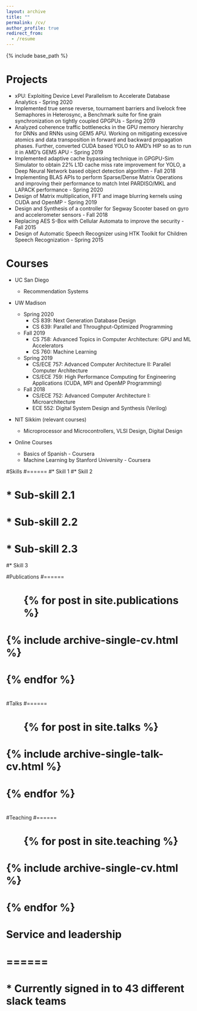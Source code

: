 ```yaml
---
layout: archive
title: ""
permalink: /cv/
author_profile: true
redirect_from:
  - /resume
---
```


{% include base_path %}

Projects
======
* xPU: Exploiting Device Level Parallelism to Accelerate Database Analytics - Spring 2020
* Implemented true sense reverse, tournament barriers and livelock free Semaphores in Heterosync, a Benchmark suite for fine grain
synchronization on tightly coupled GPGPUs - Spring 2019
* Analyzed coherence traffic bottlenecks in the GPU memory hierarchy for DNNs and RNNs using GEM5 APU. Working on mitigating
excessive atomics and data transposition in forward and backward propagation phases. Further, converted CUDA based YOLO to AMD’s HIP so as to run it in AMD’s GEM5 APU - Spring 2019
* Implemented adaptive cache bypassing technique in GPGPU-Sim Simulator to obtain 22% L1D cache miss rate improvement for
YOLO, a Deep Neural Network based object detection algorithm - Fall 2018
* Implementing BLAS APIs to perform Sparse/Dense Matrix Operations and improving their performance to match Intel PARDISO/MKL and LAPACK performance - Spring 2020  
* Design of Matrix multiplication, FFT and image blurring kernels using CUDA and OpenMP - Spring 2019
* Design and Synthesis of a controller for Segway Scooter based on gyro and accelerometer sensors - Fall 2018
* Replacing AES S-Box with Cellular Automata to improve the security - Fall 2015
* Design of Automatic Speech Recognizer using HTK Toolkit for Children Speech Recognization - Spring 2015



Courses
======
* UC San Diego
  * Recommendation Systems
  
* UW Madison
  * Spring 2020
    * CS 839: Next Generation Database Design
    * CS 639: Parallel and Throughput-Optimized Programming
  * Fall 2019
    * CS 758: Advanced Topics in Computer Architecture: GPU and ML Accelerators
    * CS 760: Machine Learning
  * Spring 2019
    * CS/ECE 757: Advanced Computer Architecture II: Parallel Computer Architecture
    * CS/ECE 759: High Performance Computing for Engineering Applications (CUDA, MPI and OpenMP Programming) 
  * Fall 2018
    * CS/ECE 752: Advanced Computer Architecture I: Microarchitecture
    * ECE 552: Digital System Design and Synthesis (Verilog)
 
 * NIT Sikkim  (relevant courses)
   * Microprocessor and Microcontrollers, VLSI Design, Digital Design

 * Online Courses
   * Basics of Spanish - Coursera
   * Machine Learning by Stanford University - Coursera
 
#Skills
#======
#* Skill 1
#* Skill 2
#  * Sub-skill 2.1
#  * Sub-skill 2.2
#  * Sub-skill 2.3
#* Skill 3

#Publications
#======
#  <ul>{% for post in site.publications %}
#    {% include archive-single-cv.html %}
#  {% endfor %}</ul>
#  
#Talks
#======
#  <ul>{% for post in site.talks %}
#    {% include archive-single-talk-cv.html %}
#  {% endfor %}</ul>
#  
#Teaching
#======
#  <ul>{% for post in site.teaching %}
#    {% include archive-single-cv.html %}
#  {% endfor %}</ul>
#  
# Service and leadership
# ======
# * Currently signed in to 43 different slack teams
